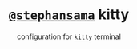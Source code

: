<div align="center">

# [`@stephansama`](https://github.com/stephansama/stephansama) kitty

configuration for [`kitty`](https://sw.kovidgoyal.net/kitty/) terminal

</div>
